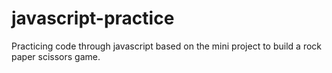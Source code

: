 # javascript-practice
Practicing code through javascript based on the mini project to build a rock paper scissors game.
